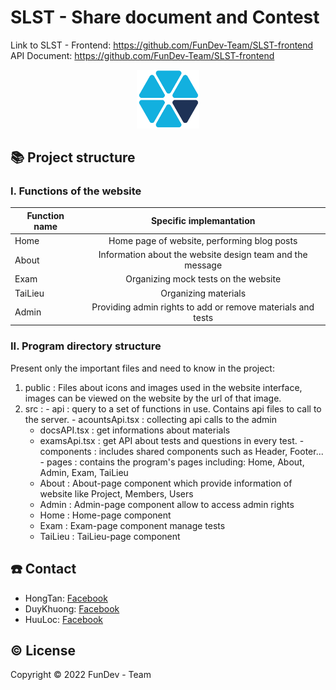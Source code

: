# SLST -  Share document and Contest 
Link to SLST - Frontend: https://github.com/FunDev-Team/SLST-frontend
API Document: https://github.com/FunDev-Team/SLST-frontend
<p align="center">
  <img src="https://github.com/FunDev-Team/SLST-frontend/blob/main/public/logo.png" width="100px" title="hover text">
</p>

## :books: Project structure
  ### I. Functions of the website
  | Function name | Specific implemantation |
  | ------------- | :-----------------------: |
  | Home | Home page of website, performing blog posts |
  | About | Information about the website design team and the message |
  | Exam | Organizing mock tests on the website |
  | TaiLieu | Organizing materials |
  | Admin | Providing admin rights to add or remove materials and tests |
    
  ### II. Program directory structure 
  Present only the important files and need to know in the project:
  1. public : Files about icons and images used in the website interface, images can be viewed on the website by the url of that image.
  2. src :
    - api : query to a set of functions in use. Contains api files to call to the server.
    - acountsApi.tsx : collecting api calls to the admin
      - docsAPI.tsx : get informations about materials
      - examsApi.tsx : get API about tests and questions in every test.
    - components : includes shared components such as Header, Footer...
    - pages : contains the program's pages including: Home, About, Admin, Exam, TaiLieu
      - About : About-page component which provide information of website like Project, Members, Users
      - Admin : Admin-page component allow to access admin rights
      - Home : Home-page component
      - Exam : Exam-page component manage tests
      - TaiLieu : TaiLieu-page component
          
## :phone: Contact
  - HongTan: [Facebook](https://www.facebook.com/hongtan1422002/)
  - DuyKhuong: [Facebook](https://www.facebook.com/profile.php?id=100014937931401)
  - HuuLoc: [Facebook](https://www.facebook.com/huynh.h.loc.92/)
  
## :copyright: License
  Copyright © 2022 FunDev - Team
